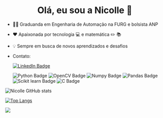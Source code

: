 <h1 align='center'> Olá, eu sou a Nicolle 👋 </h1>

- 👩‍🎓 Graduanda em Engenharia de Automação na FURG e bolsista ANP

- ❤️ Apaixonada por tecnologia 💻 e matemática ✏️ 📚

- 💡 Sempre em busca de novos aprendizados e desafios

- Contato: 

  [![LinkedIn Badge](https://img.shields.io/badge/LinkedIn-0077B5?style=for-the-badge&logo=linkedin&logoColor=white&link=https://www.linkedin.com/in/nicolle-ribeiro-89ab8b1b3/)](https://www.linkedin.com/in/nicolle-ribeiro-89ab8b1b3/)

  ![Python Badge](https://img.shields.io/badge/Python-FFD43B?style=for-the-badge&logo=python&logoColor=blue) ![OpenCV Badge](https://img.shields.io/badge/OpenCV-27338e?style=for-the-badge&logo=OpenCV&logoColor=white) ![Numpy Badge](https://img.shields.io/badge/Numpy-777BB4?style=for-the-badge&logo=numpy&logoColor=white) ![Pandas Badge](https://img.shields.io/badge/Pandas-2C2D72?style=for-the-badge&logo=pandas&logoColor=white) ![Scikit learn Badge](https://img.shields.io/badge/scikit_learn-F7931E?style=for-the-badge&logo=scikit-learn&logoColor=white) ![C Badge](https://img.shields.io/badge/C-00599C?style=for-the-badge&logo=c&logoColor=white)


![Nicolle GitHub stats](https://github-readme-stats.vercel.app/api?username=nicolleribeiro17&theme=bear&show_icons=true)

[![Top Langs](https://github-readme-stats.vercel.app/api/top-langs/?username=nicolleribeiro17)](https://github.com/anuraghazra/github-readme-stats)

![](https://komarev.com/ghpvc/?username=your-github-nicolleribeiro17&color=ff69b4)
